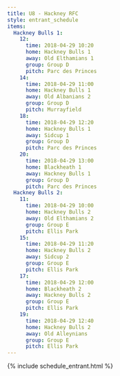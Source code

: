 ```yaml
---
title: U8 - Hackney RFC
style: entrant_schedule
items:
  Hackney Bulls 1:
    12:
      time: 2018-04-29 10:20
      home: Hackney Bulls 1
      away: Old Elthamians 1
      group: Group D
      pitch: Parc des Princes
    14:
      time: 2018-04-29 11:00
      home: Hackney Bulls 1
      away: Old Albanians 2
      group: Group D
      pitch: Murrayfield
    18:
      time: 2018-04-29 12:20
      home: Hackney Bulls 1
      away: Sidcup 1
      group: Group D
      pitch: Parc des Princes
    20:
      time: 2018-04-29 13:00
      home: Blackheath 1
      away: Hackney Bulls 1
      group: Group D
      pitch: Parc des Princes
  Hackney Bulls 2:
    11:
      time: 2018-04-29 10:00
      home: Hackney Bulls 2
      away: Old Elthamians 2
      group: Group E
      pitch: Ellis Park
    15:
      time: 2018-04-29 11:20
      home: Hackney Bulls 2
      away: Sidcup 2
      group: Group E
      pitch: Ellis Park
    17:
      time: 2018-04-29 12:00
      home: Blackheath 2
      away: Hackney Bulls 2
      group: Group E
      pitch: Ellis Park
    19:
      time: 2018-04-29 12:40
      home: Hackney Bulls 2
      away: Old Alleynians
      group: Group E
      pitch: Ellis Park
---
```


{% include schedule_entrant.html %}
